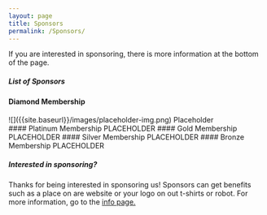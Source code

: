```yaml
---
layout: page
title: Sponsors
permalink: /Sponsors/
---
```

If you are interested in sponsoring, there is more information at the bottom of the page.
##### List of Sponsors
#### Diamond Membership
<div>
![]({{site.baseurl}}/images/placeholder-img.png)
Placeholder
</div>
#### Platinum Membership
PLACEHOLDER
#### Gold Membership
PLACEHOLDER
#### Silver Membership
PLACEHOLDER
#### Bronze Membership
PLACEHOLDER

##### Interested in sponsoring?
Thanks for being interested in sponsoring us! Sponsors can get benefits such as a place on are website or your logo on out t-shirts or robot. For more information, go to the [info page.]({{site.baseurl}}/sinfo/)
